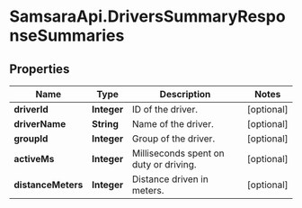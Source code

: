 # SamsaraApi.DriversSummaryResponseSummaries

## Properties
Name | Type | Description | Notes
------------ | ------------- | ------------- | -------------
**driverId** | **Integer** | ID of the driver. | [optional] 
**driverName** | **String** | Name of the driver. | [optional] 
**groupId** | **Integer** | Group of the driver. | [optional] 
**activeMs** | **Integer** | Milliseconds spent on duty or driving. | [optional] 
**distanceMeters** | **Integer** | Distance driven in meters. | [optional] 


